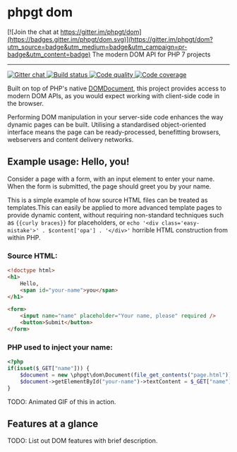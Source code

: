 # phpgt dom

[![Join the chat at https://gitter.im/phpgt/dom](https://badges.gitter.im/phpgt/dom.svg)](https://gitter.im/phpgt/dom?utm_source=badge&utm_medium=badge&utm_campaign=pr-badge&utm_content=badge)
The modern DOM API for PHP 7 projects

***

<a href="https://gitter.im/phpgt/dom" target="_blank">
    <img src="https://img.shields.io/gitter/room/phpgt/dom.svg?style=flat-square" alt="Gitter chat" />
</a>
<a href="https://circleci.com/gh/phpgt/dom" target="_blank">
    <img src="https://img.shields.io/circleci/project/phpgt/dom/master.svg?style=flat-square" alt="Build status" />
</a>
<a href="https://scrutinizer-ci.com/g/phpgt/dom" target="_blank">
    <img src="https://img.shields.io/scrutinizer/g/phpgt/dom/master.svg?style=flat-square" alt="Code quality" />
</a>
<a href="https://scrutinizer-ci.com/g/phpgt/dom" target="_blank">
    <img src="https://img.shields.io/scrutinizer/coverage/g/phpgt/dom/master.svg?style=flat-square" alt="Code coverage" />
</a>

Built on top of PHP's native [DOMDocument](http://php.net/manual/en/book.dom.php), this project provides access to modern DOM APIs, as you would expect working with client-side code in the browser.

Performing DOM manipulation in your server-side code enhances the way dynamic pages can be built. Utilising a standardised object-oriented interface means the page can be ready-processed, benefitting browsers, webservers and content delivery networks.

## Example usage: Hello, you!

Consider a page with a form, with an input element to enter your name. When the form is submitted, the page should greet you by your name.

This is a simple example of how source HTML files can be treated as templates.This can easily be applied to more advanced template pages to provide dynamic content, without requiring non-standard techniques such as `{{curly braces}}` for placeholders, or `echo '<div class='easy-mistake'>' . $content['opa'] . '</div>'` horrible HTML construction from within PHP.

### Source HTML:

```html
<!doctype html>
<h1>
    Hello,
    <span id="your-name">you</span>
</h1>

<form>
    <input name="name" placeholder="Your name, please" required />
    <button>Submit</button>
</form>
```

### PHP used to inject your name:

```php
<?php
if(isset($_GET["name"])) {
    $document = new \phpgt\dom\Document(file_get_contents("page.html"));
    $document->getElementById("your-name")->textContent = $_GET["name"];
}
```

TODO: Animated GIF of this in action.

## Features at a glance

TODO: List out DOM features with brief description.

